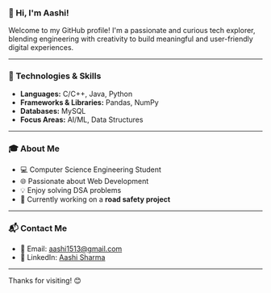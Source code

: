 ### 👋 Hi, I'm Aashi!

Welcome to my GitHub profile! I'm a passionate and curious tech explorer, blending engineering with creativity to build meaningful and user-friendly digital experiences.

---

### 🔧 Technologies & Skills
- **Languages:** C/C++, Java, Python  
- **Frameworks & Libraries:** Pandas, NumPy  
- **Databases:** MySQL  
- **Focus Areas:** AI/ML, Data Structures

---

### 🎓 About Me
- 💻 Computer Science Engineering Student  
- 🌐 Passionate about Web Development  
- 💡 Enjoy solving DSA problems  
- 🚧 Currently working on a **road safety project**

---

### 📬 Contact Me
- 📧 Email: [aashi1513@gmail.com](mailto:aashi1513@gmail.com)  
- 💼 LinkedIn: [Aashi Sharma](https://www.linkedin.com/in/aashi-sharma-1b63a024b/)

---

Thanks for visiting! 😊
